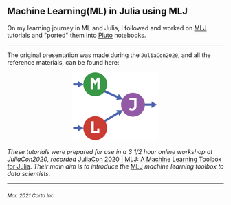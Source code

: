 ## Machine Learning(ML) in Julia using MLJ

  On my learning journey in ML and Julia, I followed and worked on [MLJ](https://alan-turing-institute.github.io/MLJ.jl/stable/) tutorials and "ported" them into [Pluto](https://juliapackages.com/p/pluto) notebooks.


<hr />

The original presentation was made during the `JuliaCon2020`, and all the reference materials, can be found here:

<div align="center">
    <img src="MLJLogo2.svg" alt="MLJ" width="200">
</div>


<em>These tutorials were prepared for use in a 3 1/2 hour online workshop at JuliaCon2020, recorded</em>
[JuliaCon 2020 | MLJ: A Machine Learning Toolbox for Julia](https://www.youtube.com/watch?time_continue=27&v=qSWbCn170HU&feature=emb_title). 
<em>Their main aim is to introduce the</em>
[MLJ](https://alan-turing-institute.github.io/MLJ.jl/stable/) <em>machine learning toolbox to data scientists.</em>


<hr />
<p><sub><em>Mar. 2021 Corto Inc</sub></em></p>
